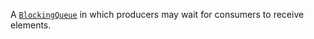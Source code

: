 A [`BlockingQueue`](https://docs.oracle.com/javase/8/docs/api/java/util/concurrent/BlockingQueue.html) in which producers may wait for consumers to receive elements. 

